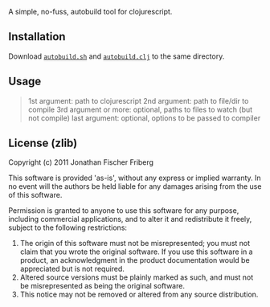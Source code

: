 
A simple, no-fuss, autobuild tool for clojurescript.

## Installation

Download [`autobuild.sh`](https://raw.github.com/odyssomay/cljs-autobuild/master/autobuild.sh) and [`autobuild.clj`](https://raw.github.com/odyssomay/cljs-autobuild/master/autobuild.clj) to the same directory.

## Usage

> 1st argument:         path to clojurescript
2nd argument:         path to file/dir to compile
3rd argument or more: optional, paths to files to watch (but not compile)
last argument:        optional, options to be passed to compiler

## License (zlib) 

Copyright (c) 2011 Jonathan Fischer Friberg

This software is provided 'as-is', without any express or implied
warranty. In no event will the authors be held liable for any damages
arising from the use of this software.

Permission is granted to anyone to use this software for any purpose,
including commercial applications, and to alter it and redistribute it
freely, subject to the following restrictions:

1. The origin of this software must not be misrepresented; you must not claim that you wrote the original software. If you use this software in a product, an acknowledgment in the product documentation would be appreciated but is not required.
2. Altered source versions must be plainly marked as such, and must not be misrepresented as being the original software.
3. This notice may not be removed or altered from any source distribution.

